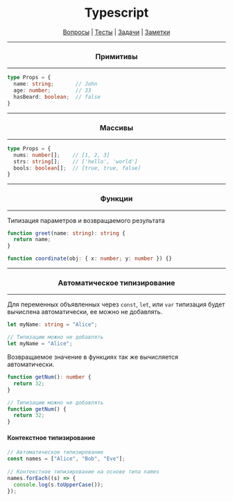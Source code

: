 <div align="center">

# Typescript

[Вопросы](https://github.com/dollaween/javascript-questions)
|
[Тесты](https://github.com/dollaween/javascript-tests)
|
[Задачи](https://github.com/dollaween/javascript-tasks)
|
[Заметки](https://github.com/dollaween/javascript-notes)

</div>

---

<div align="center">

  ### Примитивы

</div>

---

```ts
type Props = {
  name: string;       // John
  age: number;        // 33
  hasBeard: boolean;  // false
}
```

---

<div align="center">

  ### Массивы

</div>

---

```ts
type Props = {
  nums: number[];    // [1, 2, 3]
  strs: string[];    // ['hello', 'world']
  bools: boolean[];  // [true, true, false]
}
```

---

<div align="center">

  ### Функции

</div>

---

Типизация параметров и возвращаемого результата

```ts
function greet(name: string): string {
  return name;
}
```

```ts
function coordinate(obj: { x: number; y: number }) {}
```

---

<div align="center">

  ### Автоматическое типизирование

</div>

---

Для переменных объявленных через `const`, `let`, или `var` типизация будет вычислена автоматически, ее можно не добавлять.

```ts
let myName: string = "Alice";

// Типизацию можно не добавлять
let myName = "Alice";
```

Возвращаемое значение в функциях так же вычисляется автоматически.

```ts
function getNum(): number {
  return 32;
}

// Типизацию можно не добавлять
function getNum() {
  return 32;
}
```

#### Контекстное типизирование

```ts
// Автоматическое типизирование
const names = ["Alice", "Bob", "Eve"];
 
// Контекстное типизирование на основе типа names
names.forEach((s) => {
  console.log(s.toUpperCase());
});
```











